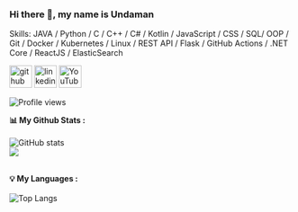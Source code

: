 
### Hi there 👋, my name is Undaman


Skills: JAVA / Python / C / C++ / C# / Kotlin / JavaScript / CSS / SQL/ OOP / Git / Docker / Kubernetes / Linux / REST API / Flask / GitHub Actions / .NET Core / ReactJS / ElasticSearch



[<img src="https://i.imgur.com/blGV46l.png" alt='github' height='40'>](https://github.com/PHUICMT)  [<img src='https://i.imgur.com/a5jDgN0.png' alt='linkedin' height='40'>](https://www.linkedin.com/in/undaman-nopnapaporn-8b8305149/)  [<img src='https://i.imgur.com/foLgDQd.png' alt='YouTube' height='40'>](https://www.youtube.com/channel//user/PHU_ICMT)  


![Profile views](https://gpvc.arturio.dev/PHUICMT)  

<strong>📊 My Github Stats :</strong><br><br>
![GitHub stats](https://github-readme-stats.vercel.app/api?username=PHUICMT&show_icons=true&count_private=true&include_all_commits=true&theme=radical)<br>
<img align="center" src="https://github-readme-streak-stats.herokuapp.com/?user=PHUICMT&theme=radical&hide_border=true"/><br><br>

<strong>💡 My Languages :</strong><br><br>
![Top Langs](https://github-readme-stats.vercel.app/api/top-langs/?username=PHUICMT&langs_count_private=true&theme=radical&card_width=445)<br><br>
  

<!--
**PHUICMT/PHUICMT** is a ✨ _special_ ✨ repository because its `README.md` (this file) appears on your GitHub profile.

Here are some ideas to get you started:

- 🔭 I’m currently working on ...
- 🌱 I’m currently learning ...
- 👯 I’m looking to collaborate on ...
- 🤔 I’m looking for help with ...
- 💬 Ask me about ...
- 📫 How to reach me: ...
- 😄 Pronouns: ...
- ⚡ Fun fact: ...
-->

